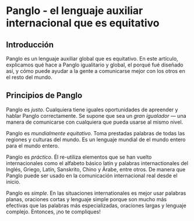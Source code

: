 # Panglo - el lenguaje auxiliar internacional que es equitativo
 
## Introducción

Panglo es un lenguaje auxiliar global que es equitativo. 
En este artículo, explicamos qué hace a Panglo igualitario y global,
el porqué fué diseñado así,
y cómo puede ayudar a la gente a comunicarse mejor con los otros en el resto del mundo.


## Principios de Panglo

Panglo es _justo_.
Cualquiera tiene iguales oportunidades de apreender y hablar Panglo correctamente.
Se supone que sea un _gran igualador_
— una manera de comunicarse con cualquiera que pueda usarse al mismo nivel.

Panglo es _mundialmente equitativo_.
Toma prestadas palabras de todas las regiones y culturas del mundo.
Es un lenguaje mundial de el mundo entero para el mundo entero.

Panglo es _práctico_.
Él re-utiliza elementos que se han vuelto internacionales como el alfabeto básico latín y
palabras internactionales del Inglés, Griego, Latín, Sanskrito, Chino y Árabe, entre otros.
De manera que Panglo puede ser usado en la comunicación internacional real desde el inicio.

Panglo es _simple_.
En las situaciones internationales es mejor usar palabras planas, oraciones cortas y lenguaje simple
porque son mucho más efectivas que las palabras más especializadas, oraciones largas y lenguaje complejo.
Entonces, ¡no te compliques!



